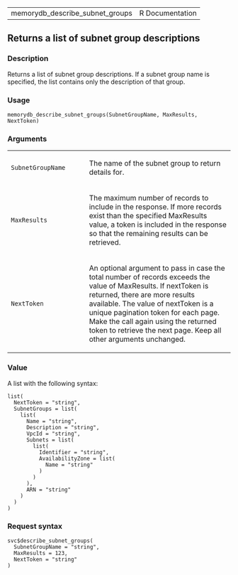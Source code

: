 <table style="width: 100%;">
<tbody>
<tr class="odd">
<td>memorydb_describe_subnet_groups</td>
<td style="text-align: right;">R Documentation</td>
</tr>
</tbody>
</table>

## Returns a list of subnet group descriptions

### Description

Returns a list of subnet group descriptions. If a subnet group name is
specified, the list contains only the description of that group.

### Usage

    memorydb_describe_subnet_groups(SubnetGroupName, MaxResults, NextToken)

### Arguments

<table>
<colgroup>
<col style="width: 35%" />
<col style="width: 65%" />
</colgroup>
<tbody>
<tr class="odd">
<td><code
id="memorydb_describe_subnet_groups_:_SubnetGroupName">SubnetGroupName</code></td>
<td><p>The name of the subnet group to return details for.</p></td>
</tr>
<tr class="even">
<td><code
id="memorydb_describe_subnet_groups_:_MaxResults">MaxResults</code></td>
<td><p>The maximum number of records to include in the response. If more
records exist than the specified MaxResults value, a token is included
in the response so that the remaining results can be retrieved.</p></td>
</tr>
<tr class="odd">
<td><code
id="memorydb_describe_subnet_groups_:_NextToken">NextToken</code></td>
<td><p>An optional argument to pass in case the total number of records
exceeds the value of MaxResults. If nextToken is returned, there are
more results available. The value of nextToken is a unique pagination
token for each page. Make the call again using the returned token to
retrieve the next page. Keep all other arguments unchanged.</p></td>
</tr>
</tbody>
</table>

### Value

A list with the following syntax:

    list(
      NextToken = "string",
      SubnetGroups = list(
        list(
          Name = "string",
          Description = "string",
          VpcId = "string",
          Subnets = list(
            list(
              Identifier = "string",
              AvailabilityZone = list(
                Name = "string"
              )
            )
          ),
          ARN = "string"
        )
      )
    )

### Request syntax

    svc$describe_subnet_groups(
      SubnetGroupName = "string",
      MaxResults = 123,
      NextToken = "string"
    )
